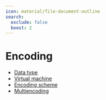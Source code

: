 ```yaml
---
icon: material/file-document-outline
search:
  exclude: false
  boost: 2
---
```


# Encoding

- [Data type](./data-type.md)
- [Virtual machine](./virtual-machine.md)
- [Encoding scheme](./encoding-scheme.md)
- [Multiencoding](./multiencoding.md)